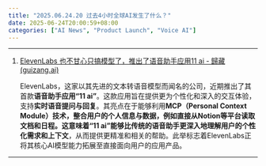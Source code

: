 ```yaml
---
title: "2025.06.24.20 过去4小时全球AI发生了什么？"
date: 2025-06-24T20:00:59+08:00
categories: ["AI News", "Product Launch", "Voice AI"]
---
```


---

1.  [ElevenLabs 也不甘心只搞模型了，推出了语音助手应用11 ai - 歸藏(guizang.ai)](https://x.com/op7418/status/1937479644397338740)

    ElevenLabs，这家以其先进的文本转语音模型而闻名的公司，近期推出了其首款**语音助手应用“11 ai”**。这款应用旨在提供更为个性化和深入的交互体验，支持**实时语音提问与回复**。其亮点在于能够利用**MCP（Personal Context Module）**技术，整合用户的个人信息与数据，例如直接从Notion等平台读取文档和日程。这意味着“11 ai”能够比传统的语音助手更深入地理解用户的**个性化需求和上下文**，从而提供更精准和相关的帮助。此举标志着ElevenLabs正将其核心AI模型能力拓展至直接面向用户的应用产品。

---